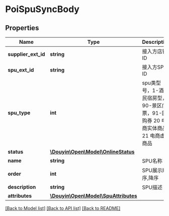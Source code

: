 # PoiSpuSyncBody

## Properties
Name | Type | Description | Notes
------------ | ------------- | ------------- | -------------
**supplier_ext_id** | **string** | 接入方店铺ID | 
**spu_ext_id** | **string** | 接入方SPU ID | 
**spu_type** | **int** | spu类型号，1-酒店民宿房型，90-景区门票，91-团购券 20 电商实体商品 21 电商虚拟商品 | [optional] 
**status** | [**\Douyin\Open\Model\OnlineStatus**](OnlineStatus.md) |  | 
**name** | **string** | SPU名称 | 
**order** | **int** | SPU展示顺序,降序 | [optional] 
**description** | **string** | SPU描述 | [optional] 
**attributes** | [**\Douyin\Open\Model\SpuAttributes**](SpuAttributes.md) |  | 

[[Back to Model list]](../../README.md#documentation-for-models) [[Back to API list]](../../README.md#documentation-for-api-endpoints) [[Back to README]](../../README.md)

